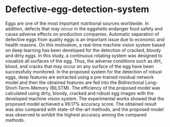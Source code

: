 # Defective-egg-detection-system

Eggs are one of the most important nutritional sources worldwide. In addition, defects that may occur in the eggshells endanger food safety and cause adverse effects on production companies. Automatic separation of defective eggs from quality eggs is an important issue due to economic and health reasons. On this motivation, a real-time machine vision system based on deep learning has been developed for the detection of cracked, bloody and dirty eggs. In this study, a continuous rotating system was designed to visualize all surfaces of the egg. Thus, the adverse conditions such as dirt, blood, and cracks that may occur on any surface of the egg have been successfully monitored. In the proposed system for the detection of robust eggs, deep features are extracted using a pre-trained residual network model and then the obtained features are fed into the Bidirectional Long-Short-Term-Memory (BiLSTM). The efficiency of the proposed model was calculated using dirty, bloody, cracked and robust egg images with the developed machine vision system. The experimental works showed that the proposed model achieved a 99.17% accuracy score. The obtained result was also compared with state-of-the-art methods, and the proposed model was observed to exhibit the highest accuracy among the compared methods. 
